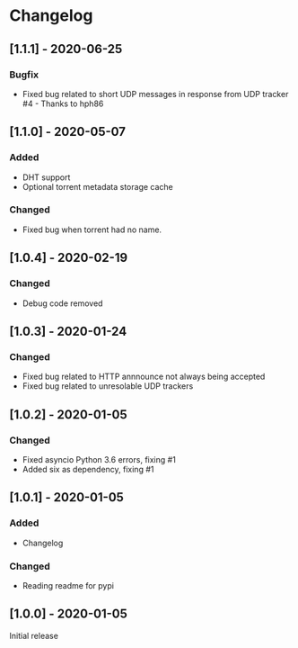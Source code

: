 # Changelog

## [1.1.1] - 2020-06-25

### Bugfix
- Fixed bug related to short UDP messages in response from UDP tracker #4 - Thanks to hph86

## [1.1.0] - 2020-05-07

### Added
- DHT support
- Optional torrent metadata storage cache

### Changed
- Fixed bug when torrent had no name.

## [1.0.4] - 2020-02-19

### Changed
- Debug code removed

## [1.0.3] - 2020-01-24

### Changed
- Fixed bug related to HTTP annnounce not always being accepted
- Fixed bug related to unresolable UDP trackers

## [1.0.2] - 2020-01-05

### Changed
- Fixed asyncio Python 3.6 errors, fixing #1
- Added six as dependency, fixing #1

## [1.0.1] - 2020-01-05

### Added
- Changelog

### Changed
- Reading readme for pypi

## [1.0.0] - 2020-01-05

Initial release
